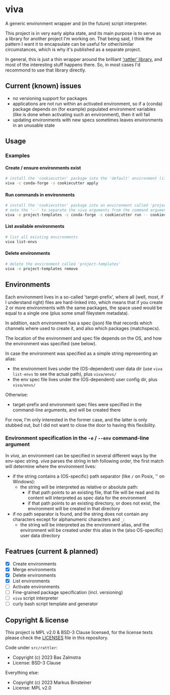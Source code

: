 # viva

A generic environment wrapper and (in the future) script interpreter.

This project is in very early alpha state, and its main purpose is to serve as a library for another project I'm working on. That being said, I think the pattern I want it to encapsulate can be useful for other/similar circumstances, which is why it's published as a separate project.

In general, this is just a thin wrapper around the brilliant ['rattler' library](https://github.com/mamba-org/rattler), and most of the interesting stuff happens there. So, in most cases I'd recommond to use that library directly.

## Current (known) issues

- no versioning support for packages
- applications are not run within an activated environment, so if a (conda) package depends on (for example) populated environment variables (like is done when activating such an environment), then it will fail
- updating environments with new specs sometimes leaves environments in an unusable state

## Usage

### Examples

#### Create / ensure environments exist
```bash
# install the 'cookiecutter' package into the 'default' environment (if not already there)
viva -c conda-forge -s cookiecutter apply
```
#### Run commands in environments

```bash
# install the 'cookiecutter' package into an environment called 'project-templates' (if not already there), then run it
# note the '--' to separate the viva arguments from the command arguments
viva -e project-templates -c conda-forge -s cookiecutter run -- cookiecutter --help
```

#### List available environments

```bash
# list all existing environments
viva list-envs
```

#### Delete environments

```bash
# delete the environment called 'project-templates'
viva -e project-templates remove
```

## Environments

Each environment lives in a so-called 'target-prefix', where all (well, most, if I understand right) files are hard-linked into, which means that if you create 2 or more environments with the same packages, the space used would be equal to a single one (plus some small fileystem metadata). 

In addition, each environment has a spec (json) file that records which channels where used to create it, and also which packages (matchspecs).

The location of the environment and spec file depends on the OS, and how the environment was specified (see below). 

In case the environment was specified as a simple string representing an alias:

- the environment lives under the (OS-dependent) user data dir (use `viva list-envs` to see the actual path), plus `viva/envs/` 
- the env spec file lives under the (OS-dependent) user config dir, plus `viva/envs/`

Otherwise:

- target-prefix and environment spec files were specified in the command-line arguments, and will be created there

For now, I'm only interested in the former case, and the latter is only stubbed out, but I did not want to close the door to having this flexibility.

### Environment specification in the `-e` / `--env` command-line argument

In *viva*, an environment can be specified in several different ways by the env-spec string. *viva* parses the string in teh following order, the first match will determine where the environment lives:

- if the string contains a (OS-specific) path separator (like `/` on Posix, '\' on Windows):
  - the string will be interpreted as relative or absolute path:
    - if that path points to an existing file, that file will be read and its content will interpreted as spec data for the environment
    - if that path points to an existing directory, or does not exist, the environment will be created in that directory
- if no path separator is found, and the string does not contain any characters except for alphanumeric characters and `_`:
  - the string will be interpreted as the environment alias, and the environment will be created under this alias in the (also OS-specific) user data directory

## Featrues (current & planned)

- [X] Create environments
- [X] Merge environments
- [X] Delete environments
- [X] List environments
- [ ] Activate environments
- [ ] Fine-grained package specification (incl. versioning)
- [ ] `viva` script interpreter
- [ ] curly bash script template and generator

## Copyright & license

This project is MPL v2.0 & BSD-3 Clause licensed, for the license texts please check the [LICENSES](/LICENSES) file in this repository.

Code under `src/rattler`:
- Copyright (c) 2023 Bas Zalmstra
- License: BSD-3 Clause

Everything else:
- Copyright (c) 2023 Markus Binsteiner
- License: MPL v2.0
